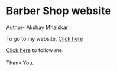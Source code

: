<h1>Barber Shop website </h1>

<p>Author- Akshay Mhaiskar</p>
 
<p>To go to my website, <a href="https://akshaymhaiskar.github.io/barberweb/">Click here</a></p>


 
<a href="https://github.com/akshaymhaiskar/">Click here</a> to follow me. <br><br>Thank You.
